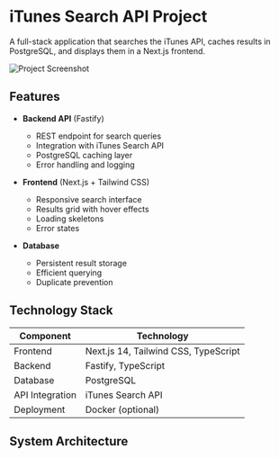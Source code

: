 # iTunes Search API Project

A full-stack application that searches the iTunes API, caches results in PostgreSQL, and displays them in a Next.js frontend.

![Project Screenshot](/screenshots/app-preview.png)

## Features

- **Backend API** (Fastify)
  - REST endpoint for search queries
  - Integration with iTunes Search API
  - PostgreSQL caching layer
  - Error handling and logging

- **Frontend** (Next.js + Tailwind CSS)
  - Responsive search interface
  - Results grid with hover effects
  - Loading skeletons
  - Error states

- **Database**
  - Persistent result storage
  - Efficient querying
  - Duplicate prevention

## Technology Stack

| Component       | Technology                          |
|-----------------|-------------------------------------|
| Frontend        | Next.js 14, Tailwind CSS, TypeScript|
| Backend         | Fastify, TypeScript                |
| Database        | PostgreSQL                         |
| API Integration | iTunes Search API                  |
| Deployment      | Docker (optional)                  |

## System Architecture
